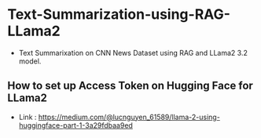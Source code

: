 # Text-Summarization-using-RAG-LLama2

- Text Summarixation on CNN News Dataset using RAG and LLama2 3.2 model.
## How to set up Access Token on Hugging Face for LLama2
- Link : https://medium.com/@lucnguyen_61589/llama-2-using-huggingface-part-1-3a29fdbaa9ed
